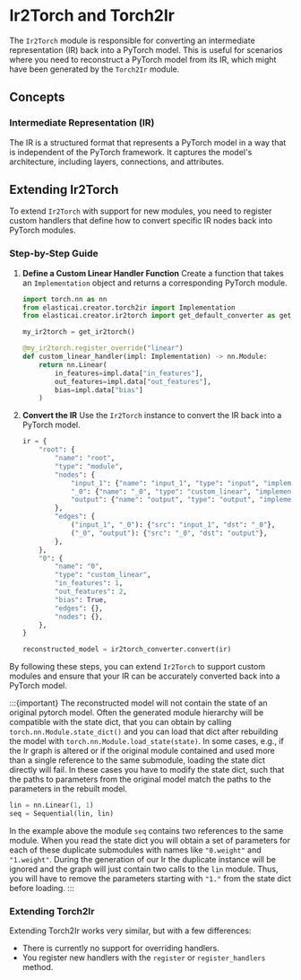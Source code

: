 # Ir2Torch and Torch2Ir

The `Ir2Torch` module is responsible for converting an intermediate representation (IR) back into a PyTorch model. This is useful for scenarios where you need to reconstruct a PyTorch model from its IR, which might have been generated by the `Torch2Ir` module.

## Concepts

### Intermediate Representation (IR)

The IR is a structured format that represents a PyTorch model in a way that is independent of the PyTorch framework. It captures the model's architecture, including layers, connections, and attributes.


## Extending Ir2Torch

To extend `Ir2Torch` with support for new modules, you need to register custom handlers that define how to convert specific IR nodes back into PyTorch modules.

### Step-by-Step Guide

1. **Define a Custom Linear Handler Function**
   Create a function that takes an `Implementation` object and returns a corresponding PyTorch module.

   ```python
   import torch.nn as nn
   from elasticai.creator.torch2ir import Implementation
   from elasticai.creator.ir2torch import get_default_converter as get_ir2torch

   my_ir2torch = get_ir2torch()

   @my_ir2torch.register_override("linear")
   def custom_linear_handler(impl: Implementation) -> nn.Module:
       return nn.Linear(
           in_features=impl.data["in_features"],
           out_features=impl.data["out_features"],
           bias=impl.data["bias"]
       )
   ```

2. **Convert the IR**
   Use the `Ir2Torch` instance to convert the IR back into a PyTorch model.

   ```python
   ir = {
       "root": {
           "name": "root",
           "type": "module",
           "nodes": {
               "input_1": {"name": "input_1", "type": "input", "implementation": "input"},
               "_0": {"name": "_0", "type": "custom_linear", "implementation": "0"},
               "output": {"name": "output", "type": "output", "implementation": "output"},
           },
           "edges": {
               ("input_1", "_0"): {"src": "input_1", "dst": "_0"},
               ("_0", "output"): {"src": "_0", "dst": "output"},
           },
       },
       "0": {
           "name": "0",
           "type": "custom_linear",
           "in_features": 1,
           "out_features": 2,
           "bias": True,
           "edges": {},
           "nodes": {},
       },
   }

   reconstructed_model = ir2torch_converter.convert(ir)
   ```

By following these steps, you can extend `Ir2Torch` to support custom modules and ensure that your IR can be accurately converted back into a PyTorch model.

:::{important}
The reconstructed model will not contain the state of an original
pytorch model. Often the generated module hierarchy will be compatible
with the state dict, that you can obtain by calling `torch.nn.Module.state_dict()`
and you can load that dict after rebuilding the model with `torch.nn.Module.load_state(state)`.
In some cases, e.g., if the Ir graph is altered or if the original module contained
and used more than a single reference to the same submodule, loading the state dict
directly will fail. In these cases you have to modify the state dict, such that
the paths to parameters from the original model match the paths to the parameters
in the rebuilt model.

```python
lin = nn.Linear(1, 1)
seq = Sequential(lin, lin)
```

In the example above the module `seq` contains two references to the same module.
When you read the state dict you will obtain a set of parameters for each of these
duplicate submodules with names like `"0.weight"` and `"1.weight"`.
During the generation of our Ir the duplicate instance will be ignored and the graph
will just contain two calls to the `lin` module.
Thus, you will have to remove the parameters starting with `"1."` from the state dict
before loading.
:::

### Extending Torch2Ir

Extending Torch2Ir works very similar, but with a few differences:

* There is currently no support for overriding handlers.
* You register new handlers with the `register` or `register_handlers` method.
